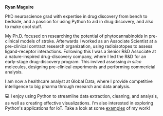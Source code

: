 
<b>Ryan Maguire</b>

PhD neuroscience grad with expertise in drug discovery from bench to bedside, and a passion for using Python to aid in drug discovery, and also to make cool stuff.

My Ph.D. focused on researching the potential of phytocannabinoids in pre-clinical models of stroke. Afterwards I worked as an Associate Scientist at a pre-clinical contract research organization, using radioisotopes to assess ligand-receptor interactions. Following this I was a Senior R&D Associate at a nature-inspired drug-discovery company, where I led the R&D for an early-stage drug-discovery program. This invlved assessing <i>in silco</i> molecules, designing pre-clinical experiments and performing commericial analysis.

I am now a healthcare analyst at Global Data, where I provide competitive intelligence to big pharma through research and data analysis. 

💻 I enjoy using Python to streamline data extraction, cleaning, and analysis, as well as creating effective visualizations. I'm also interested in exploring Python's applications for IoT. Take a look at some [examples](https://github.com/Magzlar/Examples) of my work!







